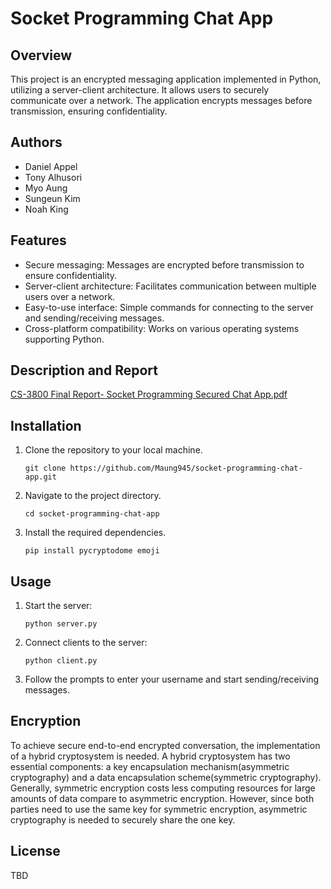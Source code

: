 # Socket Programming Chat App

## Overview
This project is an encrypted messaging application implemented in Python, utilizing a server-client architecture. It allows users to securely communicate over a network. The application encrypts messages before transmission, ensuring confidentiality.

## Authors
- Daniel Appel
- Tony Alhusori
- Myo Aung
- Sungeun Kim
- Noah King

## Features
- Secure messaging: Messages are encrypted before transmission to ensure confidentiality.
- Server-client architecture: Facilitates communication between multiple users over a network.
- Easy-to-use interface: Simple commands for connecting to the server and sending/receiving messages.
- Cross-platform compatibility: Works on various operating systems supporting Python.

## Description and Report
   [CS-3800 Final Report- Socket Programming Secured Chat App.pdf](https://github.com/user-attachments/files/16043443/CS-3800.Final.Report-.Socket.Programming.Secured.Chat.App.pdf)
## Installation
1. Clone the repository to your local machine.
   ```
   git clone https://github.com/Maung945/socket-programming-chat-app.git
   ```
2. Navigate to the project directory.
   ```
   cd socket-programming-chat-app
   ```
3. Install the required dependencies.
   ```
   pip install pycryptodome emoji 
   ```

## Usage
1. Start the server:
   ```
   python server.py
   ```
2. Connect clients to the server:
   ```
   python client.py
   ```
3. Follow the prompts to enter your username and start sending/receiving messages.

## Encryption
To achieve secure end-to-end encrypted conversation, the implementation of a hybrid cryptosystem is needed. A hybrid cryptosystem has two essential components: a key encapsulation mechanism(asymmetric cryptography) and a data encapsulation scheme(symmetric cryptography). Generally, symmetric encryption costs less computing resources for large amounts of data compare to asymmetric encryption. However, since both parties need to use the same key for symmetric encryption, asymmetric cryptography is needed to securely share the one key.

## License
TBD
